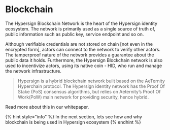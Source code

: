 # Blockchain

The Hypersign Blockchain Network is the heart of the Hypersign identity ecosystem. The network is primarily used as a single source of truth of, public information such as public key, service endpoint and so on.

Although verifiable credentials are not stored on chain \[not even in the encrypted form], actors can connect to the network to verify other actors. The tamperproof nature of the network provides a guarantee about the public data it holds. Furthermore, the Hypersign Blockchain network is also used to incentivize actors, using its native coin - HID, who run and manage the network infrastructure.

> Hypersign is a hybrid blockchain network built based on the AeTernity Hyperchain protocol. The Hypersign identity network has the Proof Of Stake (PoS) consensus algorithms, but relies on Aeternity’s Proof Of Work(PoW) main network for providing security, hence hybrid.

Read more about this in our whitepaper.

{% hint style="info" %}
In the next section, lets see how and why blockchain is being used in Hypersign ecosystem
{% endhint %}

